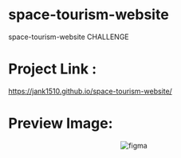 # space-tourism-website
space-tourism-website CHALLENGE

# Project Link :
https://jank1510.github.io/space-tourism-website/


# Preview Image:
<p align='center'> 
  
  <img src="https://res.cloudinary.com/dz209s6jk/image/upload/q_auto,w_900/Challenges/wudjsbv8g93aarlhvbud.jpg" alt="figma"/>

</p>
